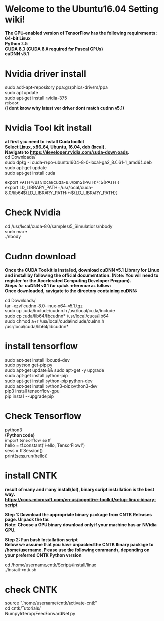 # Welcome to the Ubuntu16.04 Setting wiki!
**The GPU-enabled version of TensorFlow has the following requirements:  
64-bit Linux  
Python 3.5  
CUDA 8.0 (CUDA 8.0 required for Pascal GPUs)  
cuDNN v5.1**  

# Nvidia driver install  
sudo add-apt-repository ppa:graphics-drivers/ppa  
sudo apt update  
sudo apt-get install nvidia-375  
reboot  
**(i dont know why latest ver driver dont match cudnn v5.1)**  

# Nvidia Tool kit install  
**at first you need to install Cuda toolkit  
Select Linux, x86_64, Ubuntu, 16.04, deb (local).  
Navigate to https://developer.nvidia.com/cuda-downloads.**  
cd Downloads/  
sudo dpkg -i cuda-repo-ubuntu1604-8-0-local-ga2_8.0.61-1_amd64.deb  
sudo apt-get update  
sudo apt-get install cuda  
  
export PATH=/usr/local/cuda-8.0/bin${PATH:+:${PATH}}  
export LD_LIBRARY_PATH=/usr/local/cuda-8.0/lib64\${LD_LIBRARY_PATH:+:${LD_LIBRARY_PATH}}  

# Check Nvidia  
cd /usr/local/cuda-8.0/samples/5_Simulations/nbody  
sudo make  
./nbody  

# Cudnn download 
**Once the CUDA Toolkit is installed, download cuDNN v5.1 Library for Linux and install by following the official documentation. (Note: You will need to register for the Accelerated Computing Developer Program).  
Steps for cuDNN v5.1 for quick reference as follow:  
Once downloaded, navigate to the directory containing cuDNN:**  
  
cd Downloads/  
tar -xzvf cudnn-8.0-linux-x64-v5.1.tgz  
sudo cp cuda/include/cudnn.h /usr/local/cuda/include  
sudo cp cuda/lib64/libcudnn* /usr/local/cuda/lib64  
sudo chmod a+r /usr/local/cuda/include/cudnn.h /usr/local/cuda/lib64/libcudnn*  

# install tensorflow
sudo apt-get install libcupti-dev  
sudo python get-pip.py  
sudo apt-get update && sudo apt-get -y upgrade  
sudo apt-get install python-pip  
sudo apt-get install python-pip python-dev  
sudo apt-get install python3-pip python3-dev  
pip3 install tensorflow-gpu  
pip install --upgrade pip  
  
# Check Tensorflow 
python3  
**(Python code)**  
import tensorflow as tf  
hello = tf.constant('Hello, TensorFlow!')  
sess = tf.Session()  
print(sess.run(hello))  
  
# install CNTK  
**result of many and many install(lol), binary script installation is the best way.  
https://docs.microsoft.com/en-us/cognitive-toolkit/setup-linux-binary-script**  
  
**Step 1: Download the appropriate binary package from CNTK Releases page. Unpack the tar.  
Note: Choose a GPU binary download only if your machine has an NVidia GPU.**  
   
**Step 2: Run bash Installation script  
Below we assume that you have unpacked the CNTK Binary package to /home/username. Please use the following commands,   depending on your preferred CNTK Python version**  
  
cd /home/username/cntk/Scripts/install/linux  
./install-cntk.sh  
  
# check CNTK  
source "/home/username/cntk/activate-cntk"  
cd cntk/Tutorials/  
NumpyInterop/FeedForwardNet.py  
